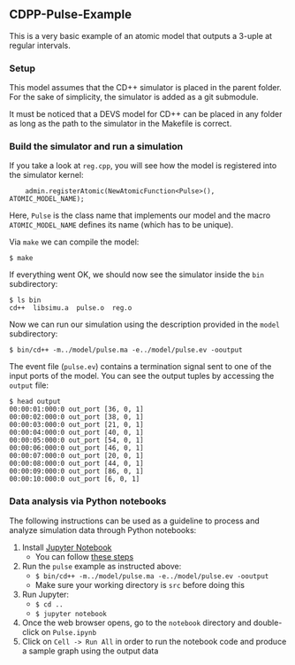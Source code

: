 ## CDPP-Pulse-Example

This is a very basic example of an atomic model that outputs a 3-uple at regular intervals. 

### Setup

This model assumes that the CD++ simulator is placed in the parent folder. For the sake of simplicity, the simulator is added as a git submodule.

It must be noticed that a DEVS model for CD++ can be placed in any folder as long as the path to the simulator in the Makefile is correct.

### Build the simulator and run a simulation

If you take a look at `reg.cpp`, you will see how the model is registered into the simulator kernel:
```
    admin.registerAtomic(NewAtomicFunction<Pulse>(), ATOMIC_MODEL_NAME);
```
Here, `Pulse` is the class name that implements our model and the macro `ATOMIC_MODEL_NAME` defines its name (which has to be unique).

Via `make` we can compile the model:

```
$ make
```

If everything went OK, we should now see the simulator inside the `bin` subdirectory:

```
$ ls bin
cd++  libsimu.a  pulse.o  reg.o
```

Now we can run our simulation using the description provided in the `model` subdirectory:

```
$ bin/cd++ -m../model/pulse.ma -e../model/pulse.ev -ooutput
```

The event file (`pulse.ev`) contains a termination signal sent to one of the input ports of the model. You can see the output tuples by accessing the `output` file:

```
$ head output
00:00:01:000:0 out_port [36, 0, 1]
00:00:02:000:0 out_port [38, 0, 1]
00:00:03:000:0 out_port [21, 0, 1]
00:00:04:000:0 out_port [40, 0, 1]
00:00:05:000:0 out_port [54, 0, 1]
00:00:06:000:0 out_port [46, 0, 1]
00:00:07:000:0 out_port [20, 0, 1]
00:00:08:000:0 out_port [44, 0, 1]
00:00:09:000:0 out_port [86, 0, 1]
00:00:10:000:0 out_port [6, 0, 1]
```

### Data analysis via Python notebooks

The following instructions can be used as a guideline to process and analyze simulation data through Python notebooks:

1. Install [Jupyter Notebook](https://jupyter.org/)
   * You can follow [these steps](https://jupyter.org/install) 
2. Run the `pulse` example as instructed above:
   * `$ bin/cd++ -m../model/pulse.ma -e../model/pulse.ev -ooutput`
   * Make sure your working directory is `src` before doing this
3. Run Jupyter:
   * `$ cd ..`
   * `$ jupyter notebook`
4. Once the web browser opens, go to the `notebook` directory and double-click on `Pulse.ipynb`
5. Click on `Cell -> Run All` in order to run the notebook code and produce a sample graph using the output data
